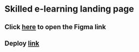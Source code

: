 # Skilled e-learning landing page

## Click [here](https://www.figma.com/file/LtUWcNINlMlia3vDR8C3XI/skilled-elearning-landing-page?type=design&node-id=0%3A1&t=qPj2wij86xJIJMgs-1) to open the Figma link

## Deploy [link](https://silver-cendol-40bb99.netlify.app/)


